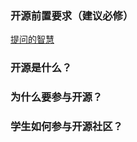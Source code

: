 ### 开源前置要求（建议必修）

[提问的智慧](https://github.com/ryanhanwu/How-To-Ask-Questions-The-Smart-Way/blob/main/README-zh_CN.md)

### 开源是什么？

### 为什么要参与开源？

### 学生如何参与开源社区？
